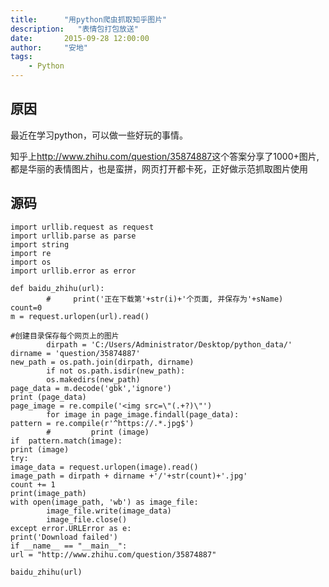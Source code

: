 ```yaml
---
title:      "用python爬虫抓取知乎图片"
description:   "表情包打包放送"
date:       2015-09-28 12:00:00
author:     "安地"
tags:
    - Python
---
```



##	原因
最近在学习python，可以做一些好玩的事情。

知乎上<http://www.zhihu.com/question/35874887>这个答案分享了1000+图片,都是华丽的表情图片，也是蛮拼，网页打开都卡死，正好做示范抓取图片使用

## 源码

	import urllib.request as request
    import urllib.parse as parse
    import string
    import re
    import os
    import urllib.error as error

    def baidu_zhihu(url):
            #     print('正在下载第'+str(i)+'个页面, 并保存为'+sName)
    count=0
    m = request.urlopen(url).read()

    #创建目录保存每个网页上的图片
            dirpath = 'C:/Users/Administrator/Desktop/python_data/'
    dirname = 'question/35874887'
    new_path = os.path.join(dirpath, dirname)
            if not os.path.isdir(new_path):
            os.makedirs(new_path)
    page_data = m.decode('gbk','ignore')
    print (page_data)
    page_image = re.compile('<img src=\"(.+?)\"')
            for image in page_image.findall(page_data):
    pattern = re.compile(r'^https://.*.jpg$')
            #         print (image)
    if  pattern.match(image):
    print (image)
    try:
    image_data = request.urlopen(image).read()
    image_path = dirpath + dirname +'/'+str(count)+'.jpg'
    count += 1
    print(image_path)
    with open(image_path, 'wb') as image_file:
            image_file.write(image_data)
            image_file.close()
    except error.URLError as e:
    print('Download failed')
    if __name__ == "__main__":
    url = "http://www.zhihu.com/question/35874887"

    baidu_zhihu(url)